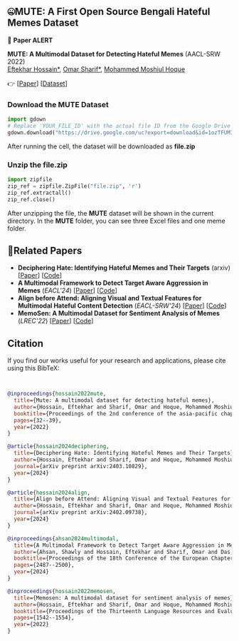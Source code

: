 ## 🤐MUTE: A First Open Source Bengali Hateful Memes Dataset


📢 **Paper ALERT**

**MUTE: A Multimodal Dataset for Detecting Hateful Memes** (AACL-SRW 2022)    <br>
[Eftekhar Hossain*](https://eftekhar-hossain.github.io/), [Omar Sharif*](https://omar-sharif03.github.io/), [Mohammed Moshiul Hoque](https://scholar.google.com/citations?user=srYxYhcAAAAJ&hl=en)

👉 [[Paper](https://aclanthology.org/2022.aacl-srw.5/)] [[Dataset](https://drive.google.com/file/d/1ozTFUM7q27g7uckhPWUiQFwhROCiEUAc/view?usp=sharing)]


### Download the MUTE Dataset
   
```python
import gdown
# Replace 'YOUR_FILE_ID' with the actual file ID from the Google Drive link.
gdown.download("https://drive.google.com/uc?export=download&id=1ozTFUM7q27g7uckhPWUiQFwhROCiEUAc", "file.zip", quiet=False)
```
After running the cell, the dataset will be downloaded as **file.zip**

### Unzip the file.zip

```python
import zipfile
zip_ref = zipfile.ZipFile("file.zip", 'r')
zip_ref.extractall()
zip_ref.close()
```
  After unzipping the file, the **MUTE** dataset will be shown in the current directory. In the **MUTE** folder, you can see   three Excel files and one meme folder.


 ## 🐧Related Papers
- **Deciphering Hate: Identifying Hateful Memes and Their Targets** (arxiv) [[Paper](https://arxiv.org/abs/2403.10829)] [[Code]()]
- **A Multimodal Framework to Detect Target Aware Aggression in Memes** (*EACL'24*) [[Paper](https://aclanthology.org/2024.eacl-long.153/)] [[Code]()]
- **Align before Attend: Aligning Visual and Textual Features for Multimodal Hateful Content Detection** (*EACL-SRW'24*) [[Paper](https://arxiv.org/abs/2402.09738)] [[Code](https://github.com/eftekhar-hossain/Bengali-Hateful-Memes/tree/main/Align-Before-Attend%40EACL)]
- **MemoSen: A Multimodal Dataset for Sentiment Analysis of Memes** (*LREC'22*) [[Paper](https://aclanthology.org/2022.lrec-1.165/)] [[Code](https://github.com/eftekhar-hossain/MemoSen-LREC2022)]


## Citation

If you find our works useful for your research and applications, please cite using this BibTeX:
```bibtex


@inproceedings{hossain2022mute,
  title={Mute: A multimodal dataset for detecting hateful memes},
  author={Hossain, Eftekhar and Sharif, Omar and Hoque, Mohammed Moshiul},
  booktitle={Proceedings of the 2nd conference of the asia-pacific chapter of the association for computational linguistics and the 12th international joint conference on natural language processing: student research workshop},
  pages={32--39},
  year={2022}
}

@article{hossain2024deciphering,
  title={Deciphering Hate: Identifying Hateful Memes and Their Targets},
  author={Hossain, Eftekhar and Sharif, Omar and Hoque, Mohammed Moshiul and Preum, Sarah M},
  journal={arXiv preprint arXiv:2403.10829},
  year={2024}
}

@article{hossain2024align,
  title={Align before Attend: Aligning Visual and Textual Features for Multimodal Hateful Content Detection},
  author={Hossain, Eftekhar and Sharif, Omar and Hoque, Mohammed Moshiul and Preum, Sarah M},
  journal={arXiv preprint arXiv:2402.09738},
  year={2024}
}

@inproceedings{ahsan2024multimodal,
  title={A Multimodal Framework to Detect Target Aware Aggression in Memes},
  author={Ahsan, Shawly and Hossain, Eftekhar and Sharif, Omar and Das, Avishek and Hoque, Mohammed Moshiul and Dewan, M},
  booktitle={Proceedings of the 18th Conference of the European Chapter of the Association for Computational Linguistics (Volume 1: Long Papers)},
  pages={2487--2500},
  year={2024}
}

@inproceedings{hossain2022memosen,
  title={Memosen: A multimodal dataset for sentiment analysis of memes},
  author={Hossain, Eftekhar and Sharif, Omar and Hoque, Mohammed Moshiul},
  booktitle={Proceedings of the Thirteenth Language Resources and Evaluation Conference},
  pages={1542--1554},
  year={2022}
}

```
